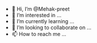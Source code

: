 - 👋 Hi, I’m @Mehak-preet
- 👀 I’m interested in ...
- 🌱 I’m currently learning ...
- 💞️ I’m looking to collaborate on ...
- 📫 How to reach me ...

<!---
Mehak-preet/Mehak-preet is a ✨ special ✨ repository because its `README.md` (this file) appears on your GitHub profile.
You can click the Preview link to take a look at your changes.
--->
